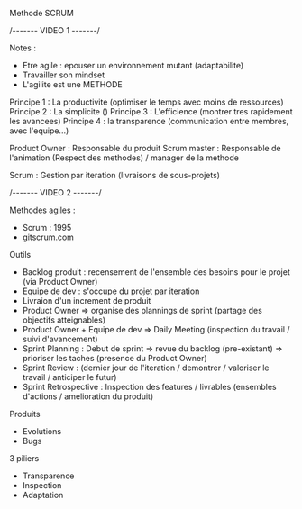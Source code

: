 Methode SCRUM

/------- VIDEO 1 -------/

Notes : 

- Etre agile : epouser un environnement mutant (adaptabilite)
- Travailler son mindset 
- L'agilite est une METHODE

Principe 1 : La productivite (optimiser le temps avec moins de ressources)
Principe 2 : La simplicite ()
Principe 3 : L'efficience (montrer tres rapidement les avancees)
Principe 4 : la transparence (communication entre membres, avec l'equipe...)

Product Owner : Responsable du produit 
Scrum master : Responsable de l'animation (Respect des methodes) / manager de la methode

Scrum : Gestion par iteration (livraisons de sous-projets)

/------- VIDEO 2 -------/

Methodes agiles : 

- Scrum : 1995 
- gitscrum.com

Outils

- Backlog produit : recensement de l'ensemble des besoins pour le projet (via Product Owner)
- Equipe de dev : s'occupe du projet par iteration
- Livraion d'un increment de produit
- Product Owner => organise des plannings de sprint (partage des objectifs atteignables)
- Product Owner + Equipe de dev => Daily Meeting (inspection du travail / suivi d'avancement)
- Sprint Planning : Debut de sprint => revue du backlog (pre-existant) => prioriser les taches (presence du Product Owner)
- Sprint Review : (dernier jour de l'iteration / demontrer / valoriser le travail / anticiper le futur)
- Sprint Retrospective : Inspection des features / livrables (ensembles d'actions / amelioration du produit)

 Produits

 - Evolutions
 - Bugs

3 piliers 

- Transparence 
- Inspection
- Adaptation